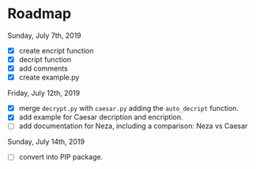 # Roadmap

Sunday, July 7th, 2019

- [X] create encript function
- [X] decript function
- [X] add comments
- [X] create example.py

Friday, July 12th, 2019

- [X] merge `decrypt.py` with `caesar.py` adding the `auto_decript` function.
- [X] add example for Caesar decription and encription.
- [ ] add documentation for Neza, including a comparison: Neza vs Caesar

Sunday, July 14th, 2019
- [ ] convert into PIP package.
